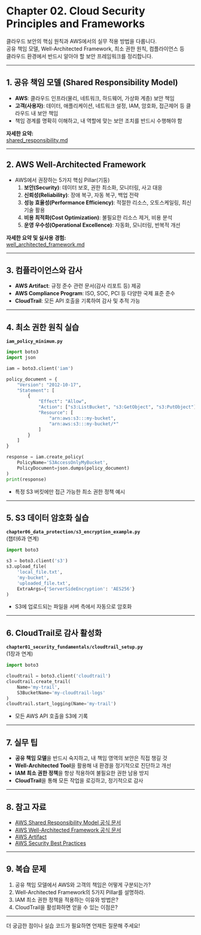 # Chapter 02. Cloud Security Principles and Frameworks

클라우드 보안의 핵심 원칙과 AWS에서의 실무 적용 방법을 다룹니다.  
공유 책임 모델, Well-Architected Framework, 최소 권한 원칙, 컴플라이언스 등  
클라우드 환경에서 반드시 알아야 할 보안 프레임워크를 정리합니다.

---

## 1. 공유 책임 모델 (Shared Responsibility Model)

- **AWS**: 클라우드 인프라(물리, 네트워크, 하드웨어, 가상화 계층) 보안 책임
- **고객(사용자)**: 데이터, 애플리케이션, 네트워크 설정, IAM, 암호화, 접근제어 등 클라우드 내 보안 책임
- 책임 경계를 명확히 이해하고, 내 역할에 맞는 보안 조치를 반드시 수행해야 함

**자세한 요약:**  
[shared_responsibility.md](./shared_responsibility.md)

---

## 2. AWS Well-Architected Framework

- AWS에서 권장하는 5가지 핵심 Pillar(기둥)
  1. **보안(Security)**: 데이터 보호, 권한 최소화, 모니터링, 사고 대응
  2. **신뢰성(Reliability)**: 장애 복구, 자동 복구, 백업 전략
  3. **성능 효율성(Performance Efficiency)**: 적절한 리소스, 오토스케일링, 최신 기술 활용
  4. **비용 최적화(Cost Optimization)**: 불필요한 리소스 제거, 비용 분석
  5. **운영 우수성(Operational Excellence)**: 자동화, 모니터링, 반복적 개선

**자세한 요약 및 실사용 경험:**  
[well_architected_framework.md](./well_architected_framework.md)

---

## 3. 컴플라이언스와 감사

- **AWS Artifact**: 규정 준수 관련 문서(감사 리포트 등) 제공
- **AWS Compliance Program**: ISO, SOC, PCI 등 다양한 국제 표준 준수
- **CloudTrail**: 모든 API 호출을 기록하여 감사 및 추적 가능

---

## 4. 최소 권한 원칙 실습

**`iam_policy_minimum.py`**
```python
import boto3
import json

iam = boto3.client('iam')

policy_document = {
    "Version": "2012-10-17",
    "Statement": [
        {
            "Effect": "Allow",
            "Action": ["s3:ListBucket", "s3:GetObject", "s3:PutObject"],
            "Resource": [
                "arn:aws:s3:::my-bucket",
                "arn:aws:s3:::my-bucket/*"
            ]
        }
    ]
}

response = iam.create_policy(
    PolicyName='S3AccessOnlyMyBucket',
    PolicyDocument=json.dumps(policy_document)
)
print(response)
```
- 특정 S3 버킷에만 접근 가능한 최소 권한 정책 예시

---

## 5. S3 데이터 암호화 실습

**`chapter06_data_protection/s3_encryption_example.py`**  
(챕터6과 연계)

```python
import boto3

s3 = boto3.client('s3')
s3.upload_file(
    'local_file.txt',
    'my-bucket',
    'uploaded_file.txt',
    ExtraArgs={'ServerSideEncryption': 'AES256'}
)
```
- S3에 업로드되는 파일을 서버 측에서 자동으로 암호화

---

## 6. CloudTrail로 감사 활성화

**`chapter01_security_fundamentals/cloudtrail_setup.py`**  
(1장과 연계)

```python
import boto3

cloudtrail = boto3.client('cloudtrail')
cloudtrail.create_trail(
    Name='my-trail',
    S3BucketName='my-cloudtrail-logs'
)
cloudtrail.start_logging(Name='my-trail')
```
- 모든 AWS API 호출을 S3에 기록

---

## 7. 실무 팁

- **공유 책임 모델**을 반드시 숙지하고, 내 책임 영역의 보안은 직접 챙길 것
- **Well-Architected Tool**을 활용해 내 환경을 정기적으로 진단하고 개선
- **IAM 최소 권한 정책**을 항상 적용하여 불필요한 권한 남용 방지
- **CloudTrail**을 통해 모든 작업을 로깅하고, 정기적으로 감사

---

## 8. 참고 자료

- [AWS Shared Responsibility Model 공식 문서](https://aws.amazon.com/ko/compliance/shared-responsibility-model/)
- [AWS Well-Architected Framework 공식 문서](https://docs.aws.amazon.com/ko_kr/wellarchitected/latest/framework/welcome.html)
- [AWS Artifact](https://aws.amazon.com/ko/artifact/)
- [AWS Security Best Practices](https://docs.aws.amazon.com/ko_kr/wellarchitected/latest/security-pillar/)

---

## 9. 복습 문제

1. 공유 책임 모델에서 AWS와 고객의 책임은 어떻게 구분되는가?
2. Well-Architected Framework의 5가지 Pillar를 설명하라.
3. IAM 최소 권한 정책을 적용하는 이유와 방법은?
4. CloudTrail을 활성화하면 얻을 수 있는 이점은?

---

더 궁금한 점이나 실습 코드가 필요하면 언제든 질문해 주세요!

